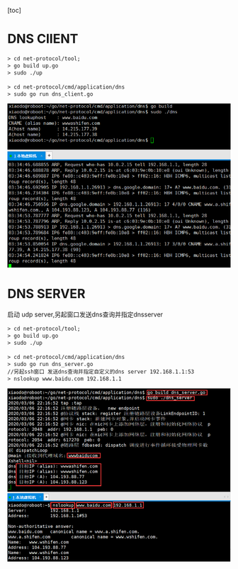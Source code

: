 [toc]
# DNS ClIENT
```
> cd net-protocol/tool;
> go build up.go
> sudo ./up

> cd net-protocol/cmd/application/dns
> sudo go run dns_client.go
```
![](../../../resource/dns_client.png)


# DNS SERVER
启动 udp server,另起窗口发送dns查询并指定dnsserver
```
> cd net-protocol/tool;
> go build up.go
> sudo ./up

> cd net-protocol/cmd/application/dns
> sudo go run dns_server.go
//另起ssh窗口 发送dns查询并指定自定义的dns server 192.168.1.1:53
> nslookup www.baidu.com 192.168.1.1
```
![](../../../resource/dns_server.png)